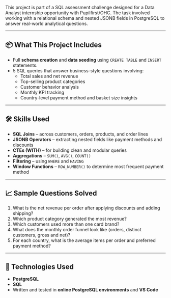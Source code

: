 This project is part of a SQL assessment challenge designed for a Data Analyst internship opportunity with Pupilfirst/OHC. The task involved working with a relational schema and nested JSONB fields in PostgreSQL to answer real-world analytical questions.

---

## 📦 What This Project Includes

- Full **schema creation** and **data seeding** using `CREATE TABLE` and `INSERT` statements.
- 5 SQL queries that answer business-style questions involving:
  - Total sales and net revenue
  - Top-selling product categories
  - Customer behavior analysis
  - Monthly KPI tracking
  - Country-level payment method and basket size insights

---

## 🛠️ Skills Used

- **SQL Joins** – across customers, orders, products, and order lines
- **JSONB Operators** – extracting nested fields like payment methods and discounts
- **CTEs (WITH)** – for building clean and modular queries
- **Aggregations** – `SUM()`, `AVG()`, `COUNT()`
- **Filtering** – using `WHERE` and `HAVING`
- **Window Functions** – `ROW_NUMBER()` to determine most frequent payment method

---

## 📈 Sample Questions Solved

1. What is the net revenue per order after applying discounts and adding shipping?
2. Which product category generated the most revenue?
3. Which customers used more than one card brand?
4. What does the monthly order funnel look like (orders, distinct customers, gross and net)?
5. For each country, what is the average items per order and preferred payment method?

---

## 🧩 Technologies Used

- **PostgreSQL**
- **SQL**
- Written and tested in **online PostgreSQL environments** and **VS Code**
